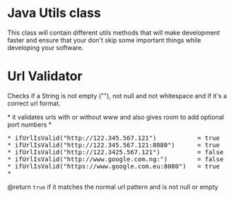 # Java Utils class 
This class will contain different utils methods that will make development faster and ensure that your don't skip some important things while developing your software.

# Url Validator
<p>Checks if a String is not empty (""), not null and not whitespace and if it's a correct url format.</p>
* it validates urls with or without www and also gives room to add optional port numbers
* <pre>
* ifUrlIsValid("http://122.345.567.121")           = true
* ifUrlIsValid("http://122.345.567.121:8080")      = true
* ifUrlIsValid("http://122.3425.567.121")          = false
* ifUrlIsValid("http://www.google.com.ng:")        = false
* ifUrlIsValid("https://www.google.com.eu:8080")   = true
* </pre>

@return <code>true</code> if it matches the normal url pattern and is not null or empty

